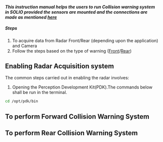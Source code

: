 #### *This instruction manual helps the users to run Collision warning system in SOLIO provided the sensors are mounted and the  connections are made as mentioned [here](https://github.com/SamukthaV/Solio1_RadCam_fusion/tree/main/Hardware%20setup%20)*

##### Steps
1) To acquire data from Radar Front/Rear (depending upon the application) and Camera
2) Follow the steps based on the type of warning ([Front](#section-2)/[Rear](#section-3))

## Enabling Radar Acquisition system
The common steps carried out in enabling the radar involves:
1) Opening the Perception Development Kit(PDK).The commands below shall be run in the terminal.
```bash
cd /opt/pdk/bin
```
   

## To perform Forward Collision Warning System


## To perform Rear Collision Warning System
